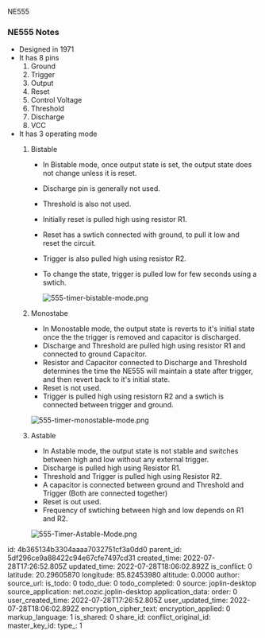 NE555

### NE555 Notes

- Designed in 1971
- It has 8 pins
	1. Ground
	2. Trigger
	3. Output
	4. Reset
	5. Control Voltage
	6. Threshold
	7. Discharge
	8. VCC
- It has 3 operating mode
	1. Bistable 
		- In Bistable mode, once output state is set, the output state does not change unless it is reset.
		- Discharge pin is generally not used.
		- Threshold is also not used.
		- Initially reset is pulled high using resistor R1.
		- Reset has a swtich connected with ground, to pull it low and reset the circuit.
		- Trigger is also pulled high using resistor R2.
		- To change the state, trigger is pulled low for few seconds using a swtich.
	
			![555-timer-bistable-mode.png](:/a6ee02098403490fbf52e0d070bbcc32)

	2. Monostabe
		- In Monostable mode, the output state is reverts to it's initial state once the the trigger is removed and  capacitor is discharged.
		- Discharge and Threshold are pulled high using resistor R1 and connected to ground  Capacitor.
		- Resistor and Capacitor connected to Discharge and Threshold determines the time the NE555 will maintain a state after trigger, and then revert back to it's initial state.
		- Reset is not used.
		- Trigger is pulled high using resistorn R2 and a swtich is connected between trigger and ground.
		
		![555-timer-monostable-mode.png](:/11d6ba1718444beebb479a0ec0264113)

	3. Astable
		- In Astable mode, the output state is not stable and switches between high and low without any external trigger.
		- Discharge is pulled high using Resistor R1.
		- Threshold and Trigger is pulled high using Resistor R2.
		- A capacitor is connected between ground and Threshold and Trigger (Both are connected together)
		- Reset is out used.
		- Frequency of swtiching between high and low depends on R1 and R2.

		![555-Timer-Astable-Mode.png](:/4fb97e0a558542488a3e8f44afbf434b)



id: 4b365134b3304aaaa7032751cf3a0dd0
parent_id: 5df296ce9a88422c94e67cfe7497cd31
created_time: 2022-07-28T17:26:52.805Z
updated_time: 2022-07-28T18:06:02.892Z
is_conflict: 0
latitude: 20.29605870
longitude: 85.82453980
altitude: 0.0000
author: 
source_url: 
is_todo: 0
todo_due: 0
todo_completed: 0
source: joplin-desktop
source_application: net.cozic.joplin-desktop
application_data: 
order: 0
user_created_time: 2022-07-28T17:26:52.805Z
user_updated_time: 2022-07-28T18:06:02.892Z
encryption_cipher_text: 
encryption_applied: 0
markup_language: 1
is_shared: 0
share_id: 
conflict_original_id: 
master_key_id: 
type_: 1